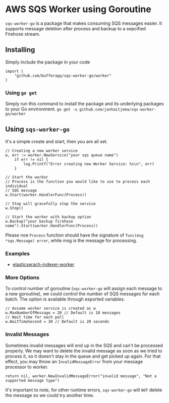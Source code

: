 # AWS SQS Worker using Goroutine
`sqs-worker-go` is a package that makes consuming SQS messages easier. It supports message deletion after process and backup to a sepcified Firehose stream.

## Installing

Simply include the package in your code

```
import (
	"github.com/bufferapp/sqs-worker-go/worker"
)
```

### Using `go get`
Simply run this command to install the package and its underlying packages to your Go environment.
`go get -u github.com/janhaitjema/sqs-worker-go/worker`

## Using `sqs-worker-go`
It's a simple create and start, then you are all set.

```
// Creating a new worker service
w, err := worker.NewService("your sqs queue name")
	if err != nil {
		log.Printf("Error creating new Worker Service: %s\n", err)
	}

// Start the worker
// Process is the function you would like to use to process each individual
// SQS message
w.Start(worker.HandlerFunc(Process))

// Stop will gracefully stop the service
w.Stop()

// Start the worker with backup option
w.Backup("your backup firehose name").Start(worker.HandlerFunc(Process))
```
Please noe `Process` function should have the signature of `func(msg *sqs.Message) error`, while msg is the message for processing.

### Examples
* [elasticserach-indexer-worker](https://github.com/bufferapp/elasticserach-indexer-worker/blob/master/main.go)

### More Options
To control number of goroutine (`sqs-worker-go` will assign each message to a new goroutine), we could control the number of SQS messages for each batch. The option is available through exported variables.

```
// Assume worker service is created as w
w.MaxNumberOfMessage = 20 // Default is 10 messages
// Wait time for each poll
w.WaitTimeSecond = 30 // Default is 20 seconds
```

### Invalid Messages
Sometimes invalid messages will end up in the SQS and can't be processed properly. We may want to delete the invalid message as soon as we tried to process it, so it doesn't stay in the queue and get picked up again. For that effect, you may throw an `InvalidMessageError` from your message processor to worker.

```
return nil, worker.NewInvalidMessageError("invalid message", "Not a supported message type")
```

It's important to note, for other runtime errors, `sqs-worker-go` will `NOT` delete the message so we could try another time.
